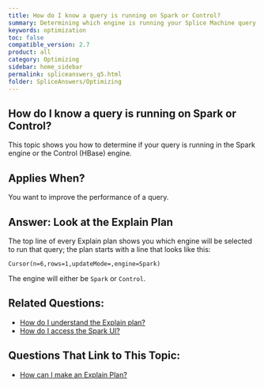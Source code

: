 ```yaml
---
title: How do I know a query is running on Spark or Control?
summary: Determining which engine is running your Splice Machine query
keywords: optimization
toc: false
compatible_version: 2.7
product: all
category: Optimizing
sidebar: home_sidebar
permalink: spliceanswers_q5.html
folder: SpliceAnswers/Optimizing
---
```

<section>
<div class="TopicContent" data-swiftype-index="true" markdown="1">

# How do I know a query is running on Spark or Control?
This topic shows you how to determine if your query is running in the Spark engine or the Control (HBase) engine.

## Applies When?
You want to improve the performance of a query.

## Answer: Look at the Explain Plan

The top line of every Explain plan shows you which engine will be selected to run that query; the plan starts with a line that looks like this:

```
Cursor(n=6,rows=1,updateMode=,engine=Spark)
```

The engine will either be `Spark` or `Control`.

## Related Questions:

* [How do I understand the Explain plan?](spliceanswers_q6.html)
* [How do I access the Spark UI?](spliceanswers_q7.html)

## Questions That Link to This Topic:

* [How can I make an Explain Plan?](spliceanswers_q4.html)


</div>
</section>
